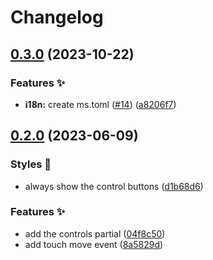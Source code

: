 # Changelog

## [0.3.0](https://github.com/hbstack/slide/compare/v0.2.0...v0.3.0) (2023-10-22)


### Features ✨

* **i18n:** create ms.toml ([#14](https://github.com/hbstack/slide/issues/14)) ([a8206f7](https://github.com/hbstack/slide/commit/a8206f7148238a3c01e5d3b25dcb38bc07300c81))

## [0.2.0](https://github.com/hbstack/slide/compare/v0.1.0...v0.2.0) (2023-06-09)


### Styles 🎨

* always show the control buttons ([d1b68d6](https://github.com/hbstack/slide/commit/d1b68d6df2aa56bb38947f8acbd660fbba1f8512))


### Features ✨

* add the controls partial ([04f8c50](https://github.com/hbstack/slide/commit/04f8c50c862ea951981d9ee87a650604877dee00))
* add touch move event ([8a5829d](https://github.com/hbstack/slide/commit/8a5829d20f11faf6970a7bd65fd22837c8902328))
